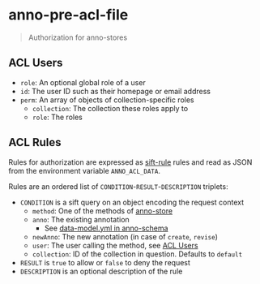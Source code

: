 # anno-pre-acl-file

> Authorization for anno-stores

## ACL Users

* `role`: An optional global role of a user
* `id`: The user ID such as their homepage or email address
* `perm`: An array of objects of collection-specific roles
  * `collection`: The collection these roles apply to
  * `role`: The roles

## ACL Rules

Rules for authorization are expressed as
[sift-rule](https://github.com/kba/sift-rule) rules and read as JSON from the
environment variable `ANNO_ACL_DATA`.

Rules are an ordered list of `CONDITION`-`RESULT`-`DESCRIPTION` triplets:

* `CONDITION` is a sift query on an object encoding the request context
  * `method`: One of the methods of [anno-store](https://github.com/kba/anno/tree/master/anno-store)
  * `anno`: The existing annotation
    * See [data-model.yml in anno-schema](https://github.com/kba/anno/tree/master/anno-schema/data-model.yml)
  * `newAnno`: The new annotation (in case of `create`, `revise`)
  * `user`: The user calling the method, see [ACL Users](#acl-users)
  * `collection`: ID of the collection in question. Defaults to `default`
* `RESULT` is `true` to allow or `false` to deny the request
* `DESCRIPTION` is an optional description of the rule
